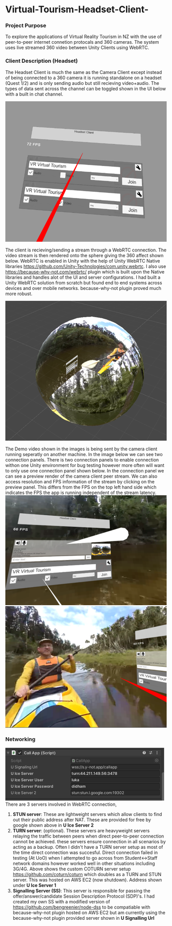 # Virtual-Tourism-Headset-Client-

### Project Purpose
To explore the applications of Virtual Reality Tourism in NZ with the use of peer-to-peer internet connetion protocals and 360 cameras. The system uses live streamed 360 video between Unity Clients using WebRTC. 

### Client Description (Headset)
The Headset Client is much the same as the Camera Client except instead of being connected to a 360 camera it is running standalone on a headset (Quest 1/2) and is only sending audio but still recieving video+audio. The types of data sent across the channel can be toggled shown in the UI below with a built in chat channel.  

![Image 1](Capture.PNG)

The client is recieving/sending a stream through a WebRTC connection. The video stream is then rendered onto the sphere giving the 360 affect shown below. WebRTC is enabled in Unity with the help of Unity WebRTC Native libraries https://github.com/Unity-Technologies/com.unity.webrtc. I also use https://because-why-not.com/webrtc/ plugin which is built upon the Native libraries and handles alot of the UI and server configurations. I had built a Unity WebRTC solution from scratch but found end to end systems across devices and over mobile networks. because-why-not plugin proved much more robust. 

![Image 2](Capture1.PNG)

The Demo video shown in the images is being sent by the camera client running seperatly on another machine. In the image below we can see two connection panels. There is two connection panels to enable connection withon one Unity environment for bug testing however more often will want to only use one connection panel shown below. In the connection panel we can see a preview render of the camera client peer stream. We can also access resolution and FPS information of the stream by clicking on the preview panel. This differs from the FPS on the top left hand side which indicates the FPS the app is running independent of the stream latency.   
![Image 3](Capture2.PNG)
![Image 4](Capture3.PNG)

### Networking 
![Image 5](Capture4.PNG)
There are 3 servers involved in WebRTC connection,

1. **STUN server**: These are lightweight servers which allow clients to find out their public address after NAT. These are provided for free by google shown above in **U Ice Server 2**
2. **TURN server**: (optional). These servers are heavyweight servers relaying the traffic between peers when direct peer-to-peer connection cannot be achieved. these servers ensure connection in all scenarios by acting as a backup. Often I didn't have a TURN server setup as most of the time direct connection was succesful. Direct connection failed in testing (At UoO) when I attempted to go across from Student<->Staff network domains however worked well in other situations including 3G/4G. Above shows the custom COTURN server setup https://github.com/coturn/coturn which doubles as a TURN and STUN server. This was hosted on AWS EC2 (now shutdown). Address shown under **U Ice Server 1**
3. **Signalling Server (SS)**: This server is responsible for passing the offer/answer/candidate Session Description Protocol (SDP)'s. I had created my own SS with a modified version of https://github.com/bengreenier/node-dss to be compatiable with because-why-not plugin hosted on AWS EC2 but am currently using the because-why-not plugin provided server shown in **U Signalling Url**



